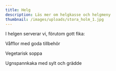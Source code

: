 ```yaml
---
title: Helg
description: Läs mer om helgkasse och helgmeny
thumbnail: /images/uploads/stora_holm_1.jpg
---
```

I helgen serverar vi, förutom gott fika:

Våfflor med goda tillbehör

Vegetarisk soppa

Ugnspannkaka med sylt och grädde